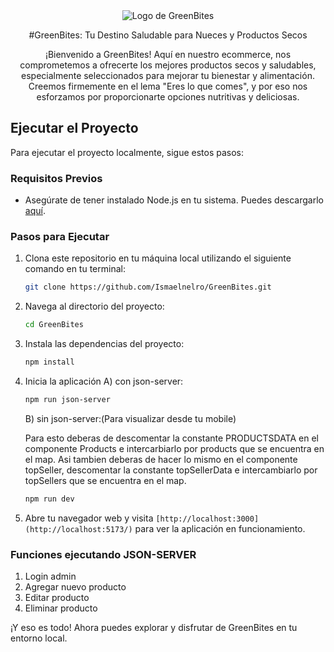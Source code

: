 <div align="center">
  <img src="https://github.com/Ismaelnelro/GreenBites/blob/main/src/assets/logo2.png" alt="Logo de GreenBites">
</div>

<div align="center">
  
#GreenBites: Tu Destino Saludable para Nueces y Productos Secos

¡Bienvenido a GreenBites! Aquí en nuestro ecommerce, nos comprometemos a ofrecerte los mejores productos secos y saludables, especialmente seleccionados para mejorar tu bienestar y alimentación. Creemos firmemente en el lema "Eres lo que comes", y por eso nos esforzamos por proporcionarte opciones nutritivas y deliciosas.
</div>


## Ejecutar el Proyecto

Para ejecutar el proyecto localmente, sigue estos pasos:

### Requisitos Previos

- Asegúrate de tener instalado Node.js en tu sistema. Puedes descargarlo [aquí](https://nodejs.org/).

### Pasos para Ejecutar

1. Clona este repositorio en tu máquina local utilizando el siguiente comando en tu terminal:

    ```bash
    git clone https://github.com/Ismaelnelro/GreenBites.git
    ```

2. Navega al directorio del proyecto:

    ```bash
    cd GreenBites
    ```

3. Instala las dependencias del proyecto:

    ```bash
    npm install
    ```

4. Inicia la aplicación 
     A) con json-server:

     ```bash
    npm run json-server
    ```

    B) sin json-server:(Para visualizar desde tu mobile)

    Para esto deberas de descomentar la constante PRODUCTSDATA  en el componente Products e intercarbiarlo por products que se encuentra en el map. Asi tambien deberas de hacer lo mismo en el componente topSeller, descomentar la constante topSellerData e intercambiarlo por topSellers que se encuentra en el map.


     ```bash
    npm run dev

    ```


5. Abre tu navegador web y visita `[http://localhost:3000](http://localhost:5173/)` para ver la aplicación en funcionamiento.



### Funciones ejecutando JSON-SERVER

1.  Login admin
2.  Agregar nuevo producto
3.  Editar producto
4.  Eliminar producto

¡Y eso es todo! Ahora puedes explorar y disfrutar de GreenBites en tu entorno local.
